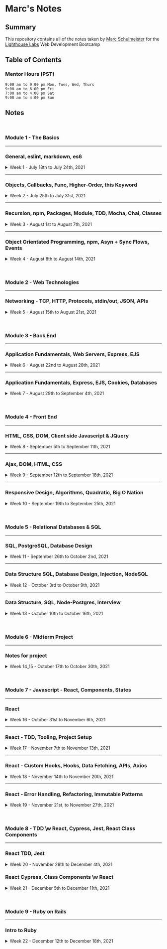 # Marc's Notes
## Summary

This repository contains all of the notes taken by [Marc Schulmeister](https://github.com/marcschul) for the [Lighthouse Labs](https://www.lighthouselabs.ca/) Web Development Bootcamp


## Table of Contents

### Mentor Hours (PST)
``` JS
9:00 am to 9:00 pm Mon, Tues, Wed, Thurs
9:00 am to 6:00 pm Fri
7:00 am to 4:00 pm Sat
9:00 am to 4:00 pm Sun
```

## Notes
<br>

### Module 1 - The Basics
---
### General, eslint, markdown, es6

<details>
<summary> Week 1 - July 18th to July 24th, 2021 </summary>

* [Week 1](/Week_01)
  * [Day 1](/Week_01/Day_1) - *July 19th, 2021*
  * [Day 2](/Week_01/Day_2) - *July 20th, 2021*
  * [Day 3](/Week_01/Day_3) - *July 21st, 2021*
  * [Day 4](/Week_01/Day_4) - *July 22nd, 2021*
  * [Day 5](/Week_01/Day_5) - *July 23rd, 2021*
  * [Day 6](/Week_01/Day_6) - *July 24rd, 2021*
</details>

---
### Objects, Callbacks, Func, Higher-Order, this Keyword
<details>
<summary> Week 2 - July 25th to July 31st, 2021 </summary>

* [Week 2](/Week_02)
  * [Day 2](/Week_02/Day_2) - *July 27th, 2021*
  * [Day 4](/Week_02/Day_4) - *July 29th, 2021*

</details>

---
### Recursion, npm, Packages, Module, TDD, Mocha, Chai, Classes
<details>
<summary> Week 3 - August 1st to August 7th, 2021 </summary>

* [Week 3](/Week_03)
  * [Day 1](Week_03/Day_1) - *August 2st, 2021*
  * [Day 2](Week_03/Day_2) - *August 3rd, 2021*
  * [Day 3](Week_03/Day_3) - *August 4th, 2021*
  * [Day 4](Week_03/Day_4) - *August 5th, 2021*
</details>

---
### Object Orientated Programming, npm, Asyn + Sync Flows, Events
<details>
<summary> Week 4 - August 8th to August 14th, 2021 </summary>

* [Week 4](/Week_04)
  * [Day 1](Week_04/Day_1) - *August 9th, 2021*
  * [Day 2](Week_04/Day_2) - *August 10th, 2021*
  * [Day 3](Week_04/Day_3) - *August 11th, 2021*
  * [Day 4](Week_04/Day_4) - *August 12th, 2021*
</details>

<br>
<br>

### Module 2 - Web Technologies
---
### Networking - TCP, HTTP, Protocols, stdin/out, JSON, APIs
<details>
<summary> Week 5 - August 15th to August 21st, 2021 </summary>

* [Week 5](/Week_05)
  * [Day 1](Week_05/Day_1) - *August 16th, 2021*
  * [Day 2](Week_05/Day_2) - *August 17th, 2021*
  * [Day 3](Week_05/Day_3) - *August 18th, 2021*
  * [Day 4](Week_05/Day_4) - *August 19th, 2021*
</details>

<br>
<br>

### Module 3 - Back End
---
### Application Fundamentals, Web Servers, Express, EJS
<details>
<summary> Week 6 - August 22nd to August 28th, 2021 </summary>

* [Week 6](/Week_06)
  * [Day 1](Week_06/Day_1) - *August 23rd, 2021*
  * [Day 2](Week_06/Day_2) - *August 24th, 2021*
  * [Day 3](Week_06/Day_3) - *August 25th, 2021*
  * [Day 4](Week_06/Day_4) - *August 26th, 2021*
</details>

---
### Application Fundamentals, Express, EJS, Cookies, Databases
<details>
<summary> Week 7 - August 29th to September 4th, 2021 </summary>

* [Week 7](/Week_07)
  * [Day 1](Week_07/Day_1) - *August 30th, 2021*
  * [Day 2](Week_07/Day_2) - *August 31st, 2021*
  * [Day 4](Week_07/Day_4) - *September 2nd, 2021*
</details>

<br>
<br>

### Module 4 - Front End
---
### HTML, CSS, DOM, Client side Javascript & JQuery
<details>
<summary> Week 8 - September 5th to September 11th, 2021 </summary>

* [Week 8](/Week_08)
  * [Day 1](Week_08/Day_1) - *September 6th, 2021*
  * [Day 2](Week_08/Day_2) - *September 7th, 2021*
  * [Day 3](Week_08/Day_3) - *September 8th, 2021*
  * [Day 4](Week_08/Day_4) - *September 9th, 2021*
</details>

---
### Ajax, DOM, HTML, CSS
<details>
<summary> Week 9 - September 12th to September 18th, 2021 </summary>

* [Week 9](/Week_09)
  * [Day 1](Week_09/Day_1) - *September 13th, 2021*
  * [Day 2](Week_09/Day_2) - *September 14th, 2021*
</details>

---
### Responsive Design, Algorithms, Quadratic, Big O Nation
<details>
<summary> Week 10 - September 19th to September 25th, 2021 </summary>

* [Week 10](/Week_10)
  * [Day 1](Week_10/Day_1) - *September 20th, 2021*
  * [Day 2](Week_10/Day_2) - *September 21st, 2021*
</details>

<br>
<br>

### Module 5 - Relational Databases & SQL
---
### SQL, PostgreSQL, Database Design
<details>
<summary> Week 11 - September 26th to October 2nd, 2021 </summary>

* [Week 11](/Week_11)
  * [Day 1](Week_11/Day_1) - *September 27th, 2021*
  * [Day 2](Week_11/Day_2) - *September 28th, 2021*
  * [Day 4](Week_11/Day_4) - *September 30th, 2021*
</details>

---

### Data Structure SQL, Database Design, Injection, NodeSQL 
<details>
<summary> Week 12 - October 3rd to October 9th, 2021 </summary>

* [Week 12](/Week_12)
  * [Day 1](Week_12/Day_1) - *October 4h, 2021*
  * [Day 2](Week_12/Day_2) - *October 5th, 2021*
  * [Day 4](Week_12/Day_4) - *October 7th, 2021*
</details>

---

### Data Structure, SQL, Node-Postgres, Interview
<details>
<summary> Week 13 - October 10th to October 16th, 2021 </summary>

* [Week 13](/Week_13)
  * [Day 1](Week_13/Day_1) - *October 11th, 2021*
  * [Day 2](Week_13/Day_2) - *October 12th, 2021*
</details>

<br>
<br>

### Module 6 - Midterm Project
---
### Notes for project
<details>
<summary> Week 14_15 - October 17th to October 30th, 2021 </summary>

* [Week 14_15](/Week_14_15)
  * [Day 2](Week_14_15/Day_2) - *October 19th, 2021*
  * [Day 3](Week_14_15/Day_3) - *October 20th, 2021*
  * [Day 4](Week_14_15/Day_4) - *October 21th, 2021*
</details>

<br>
<br>

### Module 7 - Javascript - React, Components, States
---
### React
<details>
<summary> Week 16 - October 31st to November 6th, 2021 </summary>

* [Week 16](/Week_16)
  * [Day 1](Week_16/Day_1) - *October 31st, 2021*
  * [Day 2](Week_16/Day_2) - *November 1st, 2021*
  * [Day 3](Week_16/Day_3) - *November 2nd, 2021*
</details>

---
### React - TDD, Tooling, Project Setup
<details>
<summary> Week 17 - November 7th to November 13th, 2021 </summary>

* [Week 17](/Week_17)
  * [Day 1](Week_17/Day_1) - *November 8th, 2021*
  * [Day 2](Week_17/Day_2) - *November 9th, 2021*
</details>

---
### React - Custom Hooks, Hooks, Data Fetching, APIs, Axios
<details>
<summary> Week 18 - November 14th to November 20th, 2021 </summary>

* [Week 18](/Week_18)
  * [Day 1](Week_18/Day_1) - *November 15th, 2021*
  * [Day 2](Week_18/Day_2) - *November 16th, 2021*
  * [Day 4](Week_18/Day_4) - *November 18th, 2021*
</details>

---
### React - Error Handling, Refactoring, Immutable Patterns
<details>
<summary> Week 19 - November 21st, to November 27th, 2021 </summary>

* [Week 19](/Week_19)
  * [Day 2](Week_19/Day_2) - *November 23rd, 2021*
  * [Day 3](Week_19/Day_3) - *November 24th, 2021*
</details>

<br>
<br>

### Module 8 - TDD \w React, Cypress, Jest, React Class Components
---
### React TDD, Jest
<details>
<summary> Week 20 - November 28th to December 4th, 2021 </summary>

* [Week 20](/Week_20)
  * [Day 1](Week_20/Day_1) - *November 29th, 2021*
  * [Day 2](Week_20/Day_2) - *November 30th, 2021*
  * [Day 3](Week_20/Day_3) - *December 1st, 2021*
  * [Day 4](Week_20/Day_4) - *December 2nd, 2021*
</details>

### React Cypress, Class Components \w React
<details>
<summary> Week 21 - December 5th to December 11th, 2021 </summary>

* [Week 21](/Week_21)
  * [Day 2](Week_21/Day_2) - *December 7th, 2021*
  * [Day 4](Week_21/Day_4) - *December 9th, 2021*
</details>

<br>
<br>

### Module 9 - Ruby on Rails
---
### Intro to Ruby
<details>
<summary> Week 22 - December 12th to December 18th, 2021 </summary>

* [Week 22](/Week_22)
  * [Day 2](Week_22/Day_2) - *December 14th, 2021*
  * [Day 3](Week_22/Day_3) - *December 15th, 2021*
  * [Day 4](Week_22/Day_4) - *December 16th, 2021*
  * [Day 1](Week_22/Day_5) - *December 17th, 2021*
</details>



